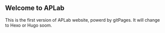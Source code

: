 ## Welcome to APLab

This is the first version of APLab website, powerd by gitPages. It will change to Hexo or Hugo soom.
